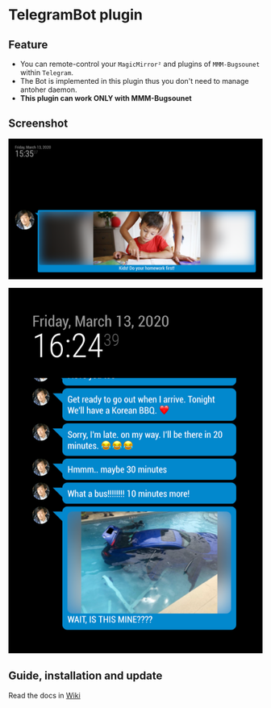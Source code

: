 # TelegramBot plugin

## Feature

- You can remote-control your `MagicMirror²` and plugins of `MMM-Bugsounet` within `Telegram`.
- The Bot is implemented in this plugin thus you don't need to manage antoher daemon.
- **This plugin can work ONLY with MMM-Bugsounet**

## Screenshot

![sc_fullsize](https://github.com/bugsounet/MMM-Bugsounet/blob/dev/EXTs/EXT-TelegramBot/screenshot/sc_fullsize.png)

![sc_overflowed](https://github.com/bugsounet/MMM-Bugsounet/blob/dev/EXTs/EXT-TelegramBot/screenshot/sc_overflowed.png)

## Guide, installation and update

Read the docs in [Wiki](https://github.com/bugsounet/MMM-Bugsounet/wiki)
